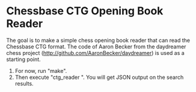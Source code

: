 
Chessbase CTG Opening Book Reader
========================

The goal is to make a simple chess opening book reader that can read the Chessbase CTG format. The code of Aaron Becker from the daydreamer chess project (http://github.com/AaronBecker/daydreamer) is used as a starting point.

1. For now, run "make".
2. Then execute "ctg_reader <ctg book file> <fen>". You will get JSON output on the search results.
